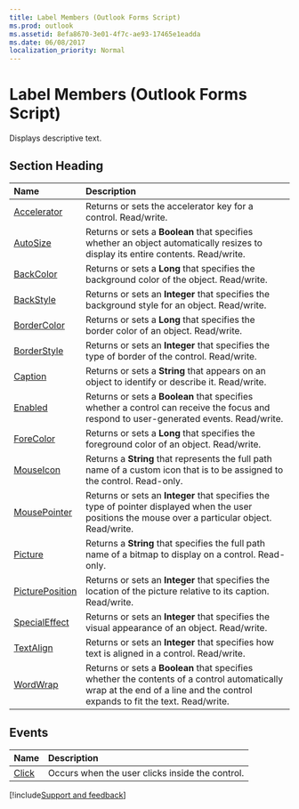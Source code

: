 ```yaml
---
title: Label Members (Outlook Forms Script)
ms.prod: outlook
ms.assetid: 8efa8670-3e01-4f7c-ae93-17465e1eadda
ms.date: 06/08/2017
localization_priority: Normal
---
```



# Label Members (Outlook Forms Script)

Displays descriptive text.


## Section Heading



|Name|Description|
|:-----|:-----|
| [Accelerator](Outlook.Label.accelerator.md)|Returns or sets the accelerator key for a control. Read/write.|
| [AutoSize](Outlook.Label.autosize.md)|Returns or sets a  **Boolean** that specifies whether an object automatically resizes to display its entire contents. Read/write.|
| [BackColor](Outlook.Label.backcolor.md)|Returns or sets a  **Long** that specifies the background color of the object. Read/write.|
| [BackStyle](Outlook.Label.backstyle.md)|Returns or sets an  **Integer** that specifies the background style for an object. Read/write.|
| [BorderColor](Outlook.Label.bordercolor.md)|Returns or sets a  **Long** that specifies the border color of an object. Read/write.|
| [BorderStyle](Outlook.Label.borderstyle.md)|Returns or sets an  **Integer** that specifies the type of border of the control. Read/write.|
| [Caption](Outlook.Label.caption.md)|Returns or sets a  **String** that appears on an object to identify or describe it. Read/write.|
| [Enabled](Outlook.Label.enabled.md)|Returns or sets a  **Boolean** that specifies whether a control can receive the focus and respond to user-generated events. Read/write.|
| [ForeColor](Outlook.Label.forecolor.md)|Returns or sets a  **Long** that specifies the foreground color of an object. Read/write.|
| [MouseIcon](Outlook.Label.mouseicon.md)|Returns a  **String** that represents the full path name of a custom icon that is to be assigned to the control. Read-only.|
| [MousePointer](Outlook.Label.mousepointer.md)|Returns or sets an  **Integer** that specifies the type of pointer displayed when the user positions the mouse over a particular object. Read/write.|
| [Picture](Outlook.Label.picture.md)|Returns a  **String** that specifies the full path name of a bitmap to display on a control. Read-only.|
| [PicturePosition](Outlook.Label.pictureposition.md)|Returns or sets an  **Integer** that specifies the location of the picture relative to its caption. Read/write.|
| [SpecialEffect](Outlook.Label.specialeffect.md)|Returns or sets an  **Integer** that specifies the visual appearance of an object. Read/write.|
| [TextAlign](Outlook.Label.textalign.md)|Returns or sets an  **Integer** that specifies how text is aligned in a control. Read/write.|
| [WordWrap](Outlook.Label.wordwrap.md)|Returns or sets a  **Boolean** that specifies whether the contents of a control automatically wrap at the end of a line and the control expands to fit the text. Read/write.|



## Events



|Name|Description|
|:-----|:-----|
| [Click](Outlook.Label.click.md)|Occurs when the user clicks inside the control.|

[!include[Support and feedback](~/includes/feedback-boilerplate.md)]